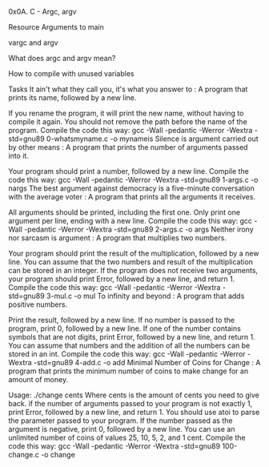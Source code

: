 0x0A. C - Argc, argv


Resource
Arguments to main

vargc and argv

What does argc and argv mean?

How to compile with unused variables

  Tasks
It ain't what they call you, it's what you answer to : A program that prints its name, followed by a new line.

If you rename the program, it will print the new name, without having to compile it again.
You should not remove the path before the name of the program.
Compile the code this way: gcc -Wall -pedantic -Werror -Wextra -std=gnu89 0-whatsmyname.c -o mynameis
Silence is argument carried out by other means : A program that prints the number of arguments passed into it.

Your program should print a number, followed by a new line.
Compile the code this way: gcc -Wall -pedantic -Werror -Wextra -std=gnu89 1-args.c -o nargs
The best argument against democracy is a five-minute conversation with the average voter : A program that prints all the arguments it receives.

All arguments should be printed, including the first one.
Only print one argument per line, ending with a new line.
Compile the code this way: gcc -Wall -pedantic -Werror -Wextra -std=gnu89 2-args.c -o args
Neither irony nor sarcasm is argument : A program that multiplies two numbers.

Your program should print the result of the multiplication, followed by a new line.
You can assume that the two numbers and result of the multiplication can be stored in an integer.
If the program does not receive two arguments, your program should print Error, followed by a new line, and return 1.
Compile the code this way: gcc -Wall -pedantic -Werror -Wextra -std=gnu89 3-mul.c -o mul
To infinity and beyond : A program that adds positive numbers.

Print the result, followed by a new line.
If no number is passed to the program, print 0, followed by a new line.
If one of the number contains symbols that are not digits, print Error, followed by a new line, and return 1.
You can assume that numbers and the addition of all the numbers can be stored in an int.
Compile the code this way: gcc -Wall -pedantic -Werror -Wextra -std=gnu89 4-add.c -o add
Minimal Number of Coins for Change : A program that prints the minimum number of coins to make change for an amount of money.

Usage: ./change cents
Where cents is the amount of cents you need to give back.
if the number of arguments passed to your program is not exactly 1, print Error, followed by a new line, and return 1.
You should use atoi to parse the parameter passed to your program.
If the number passed as the argument is negative, print 0, followed by a new line.
You can use an unlimited number of coins of values 25, 10, 5, 2, and 1 cent.
Compile the code this way: gcc -Wall -pedantic -Werror -Wextra -std=gnu89 100-change.c -o change
